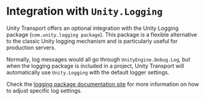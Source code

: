 # Integration with `Unity.Logging`

Unity Transport offers an optional integration with the Unity Logging package (`com.unity.logging package`). This package is a flexible alternative to the classic Unity logging mechanism and is particularly useful for production servers.

Normally, log messages would all go through `UnityEngine.Debug.Log`, but when the logging package is included in a project, Unity Transport will automatically use `Unity.Logging` with the default logger settings. 

Check the [logging package documentation site](https://docs.unity3d.com/Packages/com.unity.logging@latest) for more information on how to adjust specific log settings. 